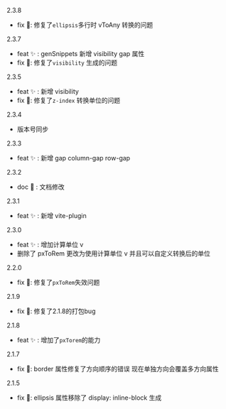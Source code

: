   2.3.8
  + fix 🐛: 修复了`ellipsis`多行时 vToAny 转换的问题

  2.3.7
  + feat ✨ : genSnippets 新增 visibility gap 属性
  + fix 🐛: 修复了`visibility` 生成的问题

  2.3.5
  + feat ✨ : 新增 visibility
  + fix 🐛: 修复了`z-index` 转换单位的问题

  2.3.4
  + 版本号同步

  2.3.3
  + feat ✨ : 新增 gap column-gap row-gap

  2.3.2
  + doc  📖 : 文档修改

  2.3.1
  + feat ✨ : 新增 vite-plugin

  2.3.0
  + feat ✨ : 增加计算单位 v  
  + 删除了 pxToRem 更改为使用计算单位 v 并且可以自定义转换后的单位

  2.2.0
  + fix 🐛: 修复了`pxToRem`失效问题

  2.1.9
  + fix 🐛: 修复了2.1.8的打包bug

  2.1.8
  + feat ✨ : 增加了`pxTorem`的能力

  2.1.7
  + fix 🐛: border 属性修复了方向顺序的错误 现在单独方向会覆盖多方向属性

  2.1.5  
  + fix 🐛: ellipsis 属性移除了 display: inline-block 生成